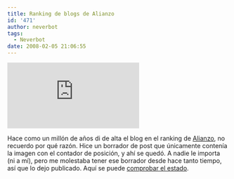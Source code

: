 ```yaml
---
title: Ranking de blogs de Alianzo
id: '471'
author: neverbot
tags:
  - Neverbot
date: 2008-02-05 21:06:55
---
```


[![](http://www.alianzo.com/ranking-blogs/boton.php?url=https://neverbot.com)](http://www.alianzo.com/top-blogs/)

[](http://www.alianzo.com/top-blogs/)

Hace como un millón de años di de alta el blog en el ranking de [Alianzo](http://www.alianzo.com/), no recuerdo por qué razón. Hice un borrador de post que únicamente contenía la imagen con el contador de posición, y ahí se quedó. A nadie le importa (ni a mí), pero me molestaba tener ese borrador desde hace tanto tiempo, así que lo dejo publicado. Aquí se puede [comprobar el estado](http://www.alianzo.com/blog/neverbotcom).